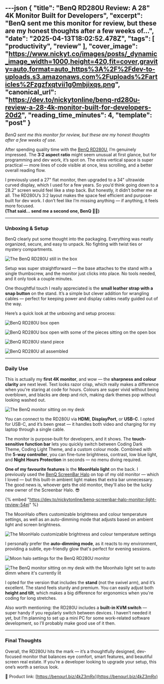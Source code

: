 ---json
{
  "title": "BenQ RD280U Review: A 28\" 4K Monitor Built for Developers",
  "excerpt": "BenQ sent me this monitor for review, but these are my honest thoughts after a few weeks of...",
  "date": "2025-04-13T18:02:52.478Z",
  "tags": [
    "productivity",
    "review"
  ],
  "cover_image": "https://www.nickyt.co/images/posts/_dynamic_image_width=1000,height=420,fit=cover,gravity=auto,format=auto_https%3A%2F%2Fdev-to-uploads.s3.amazonaws.com%2Fuploads%2Farticles%2Fzgzfxqtvii1g0mbjixqs.png",
  "canonical_url": "https://dev.to/nickytonline/benq-rd280u-review-a-28-4k-monitor-built-for-developers-20d2",
  "reading_time_minutes": 4,
  "template": "post"
}
---

*BenQ sent me this monitor for review, but these are my honest thoughts after a few weeks of use.*

After spending quality time with the [BenQ RD280U](https://benqurl.biz/4kZ3mRx), I’m genuinely impressed. The **3:2 aspect ratio** might seem unusual at first glance, but for programming and dev work, it’s spot on. The extra vertical space is super practical — more lines of code visible at once, less scrolling, and a better overall reading flow.

I previously used a 27" flat monitor, then upgraded to a 34" ultrawide curved display, which I used for a few years. So you’d think going down to a 28.2" screen would feel like a step back. But honestly, it didn’t bother me at all. The RD280U’s 3:2 layout makes the space feel efficient and purpose-built for dev work. I don’t feel like I’m missing anything — if anything, it feels more focused.  
**(That said… send me a second one, BenQ 👀😅)**

---

### Unboxing & Setup

BenQ clearly put some thought into the packaging. Everything was neatly organized, secure, and easy to unpack. No fighting with twist ties or mystery compartments.

![The BenQ RD280U still in the box](https://www.nickyt.co/images/posts/_uploads_articles_yij93zzsdsojukijg80j.png)

Setup was super straightforward — the base attaches to the stand with a single thumbscrew, and the monitor just clicks into place. No tools needed, and it only took a couple minutes.

One thoughtful touch I really appreciated is the **small leather strap with a snap button** on the stand. It’s a simple but clever addition for wrangling cables — perfect for keeping power and display cables neatly guided out of the way.

Here’s a quick look at the unboxing and setup process:

![BenQ RD280U box open](https://www.nickyt.co/images/posts/_uploads_articles_uojjwxmiwmst4ox1r4an.jpeg)  

![BenQ RD280U box open with some of the pieces sitting on the open box](https://www.nickyt.co/images/posts/_uploads_articles_l9eke9q38bjyhshq5f8v.jpeg)  

![BenQ RD280U stand piece](https://www.nickyt.co/images/posts/_uploads_articles_wq9zfbf6t069tsns4apx.jpeg)  

![BenQ RD280U all assembled](https://www.nickyt.co/images/posts/_uploads_articles_qn1qp9fyuhegzascohao.jpeg)

---

### Daily Use

This is actually my **first 4K monitor**, and wow — the **sharpness and colour clarity** are next level. Text looks razor crisp, which really makes a difference when you're staring at code for hours. Colours are super vivid without being overblown, and blacks are deep and rich, making dark themes pop without looking washed out.

![The BenQ monitor sitting on my desk](https://www.nickyt.co/images/posts/_uploads_articles_zdyrubgatu9wapssg2pw.png)

You can connect to the RD280U via **HDMI**, **DisplayPort**, or **USB-C**. I opted for USB-C, and it’s been great — it handles both video and charging for my laptop through a single cable.

The monitor is purpose-built for developers, and it shows. The **touch-sensitive function bar** lets you quickly switch between Coding Dark Theme, Coding Light Theme, and a custom colour mode. Combined with the **5-way controller**, you can fine-tune brightness, contrast, low blue light, and **Night Hours Protection** in seconds — no menu diving required.

**One of my favourite features** is the **MoonHalo light** on the back. I previously used the [BenQ ScreenBar Halo](https://pse.is/4mt8u9) on top of my old monitor — which I loved — but this built-in ambient light makes that extra bar unnecessary. The good news is, whoever gets the old monitor, they'll also be the lucky new owner of the Screenbar Halo. 😎

{% embed "https://dev.to/nickytonline/benq-screenbar-halo-monitor-light-review-54ej" %}

The MoonHalo offers customizable brightness and colour temperature settings, as well as an auto-dimming mode that adjusts based on ambient light and screen brightness.

![The MoonHalo customizable brightness and colour temperature settings](https://www.nickyt.co/images/posts/_uploads_articles_yf6kcrprkre3gic86wrs.png)

I personally prefer the **auto-dimming mode**, as it reacts to my environment, providing a subtle, eye-friendly glow that's perfect for evening sessions.

![Moon halo settings for the BenQ RD280U monitor](https://www.nickyt.co/images/posts/_uploads_articles_cq1n75bq2fd7sbbr1tv1.png)

![The BenQ monitor sitting on my desk with the Moonhalo light set to auto dimm where it's currently lit](https://www.nickyt.co/images/posts/_uploads_articles_80pv3arcyjdvtq1xezlc.png)

I opted for the version that includes the **stand** (not the swivel arm), and it’s excellent. The stand feels sturdy and premium. You can easily adjust both **height and tilt**, which makes a big difference for ergonomics when you're coding for long stretches.

Also worth mentioning: the RD280U includes a **built-in KVM switch** — super handy if you regularly switch between devices. I haven’t needed it yet, but I’m planning to set up a mini PC for some work-related software development, so I’ll probably make good use of it then.

---

### Final Thoughts

Overall, the RD280U hits the mark — it’s a thoughtfully designed, dev-focused monitor that balances eye comfort, smart features, and beautiful screen real estate. If you’re a developer looking to upgrade your setup, this one’s worth a serious look.

🔗 Product link: [https://benqurl.biz/4kZ3mRx](https://benqurl.biz/4kZ3mRx)
